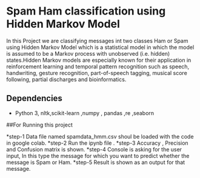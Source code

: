 # Spam Ham classification using Hidden Markov Model

In this Project we are classifying messages int two classes Ham or Spam using Hidden Markov Model which is a statistical model in which the model is assumed to be a Markov
process with unobserved (i.e. hidden) states.Hidden Markov models are especially known for their application in reinforcement learning and temporal pattern recognition such as speech, handwriting, gesture recognition, part-of-speech tagging, musical score following, partial discharges and bioinformatics. 

## Dependencies

* Python 3, nltk,scikit-learn ,numpy , pandas ,re ,seaborn

##For Running this project

*step-1 Data file named spamdata_hmm.csv shoul be loaded with the code in google colab.
*step-2 Run the ipynb file .
*step-3 Accuracy , Precision and Confusion matrix is shown.
*step-4 Console is asking for the user input, In this type the message for which you want to predict whether the message is Spam or Ham.
*step-5 Result is shown as an output for that message.
